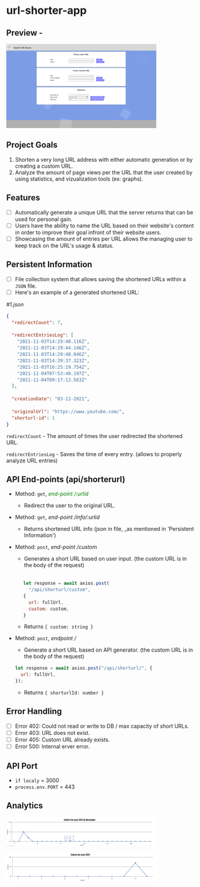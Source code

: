 # url-shorter-app

## Preview - <image>

![exe](./ImagesREADME/shortUrl.png)

## Project Goals

1. Shorten a very long URL address with either automatic generation or by creating a custom URL.
2. Analyze the amount of page views per the URL that the user created by using statistics, and vizualization tools (ex: graphs).

## Features

- [ ] Automatically generate a unique URL that the server returns that can be used for personal gain.
- [ ] Users have the ability to name the URL based on their website's content in order to improve their goal infront of their website users.
- [ ] Showcasing the amount of entries per URL allows the managing user to keep track on the URL's usage & status.

## Persistent Information

- [ ] File collection system that allows saving the shortened URLs within a `JSON` file.
- [ ] Here's an example of a generated shortened URL:

_#1.json_

```json
{
  "redirectCount": 7,

  "redirectEntriesLog": [
    "2021-11-03T14:29:40.116Z",
    "2021-11-03T14:29:44.146Z",
    "2021-11-03T14:29:48.046Z",
    "2021-11-03T14:39:37.323Z",
    "2021-11-03T16:25:19.754Z",
    "2021-11-04T07:53:40.197Z",
    "2021-11-04T09:17:13.563Z"
  ],

  "creationDate": "03-11-2021",

  "originalUrl": "https://www.youtube.com/",
  "shorturl-id": 1
}
```

`redirectCount` - The amount of times the user redirected the shortened URL.

`redirectEntriesLog` - Saves the time of every entry. (allows to properly analyze URL entries)

## API End-points (api/shorterurl)

- Method: `get`, <label style="color:green"> _end-point /:urlid_ </label>

  - Redirect the user to the original URL.

- Method: `get`, _end-point /info/:urlid_
  - Returns shortened URL info (json in file, \_as mentioned in 'Persistent Information')
- Method: `post`, _end-point /custom_

  - Generates a short URL based on user input. (the custom URL is in the body of the request)

  ```js

     let response = await axios.post(
       "/api/shorturl/custom",
     {
       url: fullUrl,
       custom: custom,
     }
  ```

  - Returns `{ custom: string }`

- Method: `post`, _endpoint /_

  - Generate a short URL based on API generator. (the custom URL is in the body of the request)

  ```js
  let response = await axios.post("/api/shorturl/", {
    url: fullUrl,
  });
  ```

  - Returns `{ shorturlId: number }`

## Error Handling

- [ ] Error 402: Could not read or write to DB / max capacity of short URLs.
- [ ] Error 403: URL does not exist.
- [ ] Error 405: Custom URL already exists.
- [ ] Error 500: Internal erver error.

## API Port

- `if localy` = 3000
- `process.env.PORT` = 443

## Analytics

![exe](./ImagesREADME/canvasMonth.png)

![exe](./ImagesREADME/canvaYear.png)


